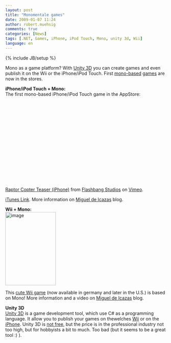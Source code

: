 ```yaml
---
layout: post
title: "Monomentale games"
date: 2009-01-07 11:24
author: robert.muehsig
comments: true
categories: [News]
tags: [.NET, Games, iPhone, iPod Touch, Mono, unity 3d, Wii]
language: en
---
```

{% include JB/setup %}
<p>Mono as a game platform? With <a target="_blank" href="http://unity3d.com/">Unity 3D</a> you can create games and even publish it on the Wii or the iPhone/iPod Touch. First <a target="_blank" href="http://tirania.org/blog/archive/2009/Jan-06.html">mono-based</a> <a target="_blank" href="http://tirania.org/blog/archive/2009/Jan-06.html">games</a> are now in the stores.</p> 
<!--more-->
  <p><strong>iPhone/iPod Touch + Mono:      <br /></strong>The first mono-based iPhone/iPod Touch game in the AppStore:</p> <object width="400" height="267"><param name="allowfullscreen" value="true" /><param name="allowscriptaccess" value="always" /><param name="movie" value="http://vimeo.com/moogaloop.swf?clip_id=2428637&amp;server=vimeo.com&amp;show_title=1&amp;show_byline=1&amp;show_portrait=0&amp;color=&amp;fullscreen=1" /><embed src="http://vimeo.com/moogaloop.swf?clip_id=2428637&amp;server=vimeo.com&amp;show_title=1&amp;show_byline=1&amp;show_portrait=0&amp;color=&amp;fullscreen=1" type="application/x-shockwave-flash" allowfullscreen="true" allowscriptaccess="always" width="400" height="267"></embed></object>  <br /><a href="http://vimeo.com/2428637">Raptor Copter Teaser (iPhone)</a> from <a href="http://vimeo.com/blurst">Flashbang Studios</a> on <a href="http://vimeo.com">Vimeo</a>.   <p><a target="_blank" href="http://tinyurl.com/raptorcopter">iTunes Link</a>. More information on <a target="_blank" href="http://tirania.org/blog/archive/2009/Jan-06.html">Miguel de Icazas</a> blog.</p>  <p><strong>Wii + Mono:</strong>&#160; <br /><a href="{{BASE_PATH}}/assets/wp-images-en/image38.png"><img style="border-bottom: 0px; border-left: 0px; display: inline; border-top: 0px; border-right: 0px" title="image" border="0" alt="image" src="{{BASE_PATH}}/assets/wp-images-en/image-thumb40.png" width="158" height="229" /></a> </p>  <p>This <a target="_blank" href="http://www.myanimalcentre.com/">cute Wii game</a> (now available in germany and later in the U.S.) is based on Mono! More information and a video on <a target="_blank" href="http://tirania.org/blog/archive/2009/Jan-06.html">Miguel de Icazas</a> blog.</p>  <p><strong>Unity 3D      <br /></strong><a target="_blank" href="http://unity3d.com/unity/">Unity 3D</a> is a game development tool, which use C# as a programming language. It allow you to publish your games on thewelches <a target="_blank" href="http://unity3d.com/unity/features/wii-publishing">Wii</a> or on the <a target="_blank" href="http://unity3d.com/unity/features/iphone-publishing">iPhone</a>. Unity 3D is <a target="_blank" href="https://store.unity3d.com/shop/">not free,</a> but the price is in the professional industry not too high, but for hobbyists a bit to much. Too bad (but it seems to be a great tool :) ).</p>
